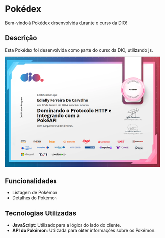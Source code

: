 
# Pokédex

Bem-vindo à Pokédex desenvolvida durante o curso da DIO!

## Descrição

Esta Pokédex foi desenvolvida como parte do curso da DIO, utilizando js.

![Pokédex Screenshot](screenshot.png)

## Funcionalidades

- Listagem de Pokémon
- Detalhes do Pokémon


## Tecnologias Utilizadas
- **JavaScript**: Utilizado para a lógica do lado do cliente.
- **API do Pokémon**: Utilizada para obter informações sobre os Pokémon.